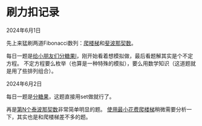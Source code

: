 # 刷力扣记录

2024年6月1日

先上来猛刷两道Fibonacci数列：[爬楼梯](https://leetcode.cn/problems/climbing-stairs/description/)和[斐波那契数](https://leetcode.cn/problems/fibonacci-number/description/)。

每日一题是[给小朋友们分糖果I](https://leetcode.cn/problems/distribute-candies-among-children-i/description/)，刚开始看着想模拟做，最后看题解其实是个不定方程。
不定方程要么枚举（也算是一种特殊的模拟），要么用数学知识（这道题就是用了些排列组合）。

2024年6月2日

每日一题是[分糖果](https://leetcode.cn/problems/distribute-candies/description/)，这题直接用set做就行了。

再是[第N个泰波那契数](https://leetcode.cn/problems/n-th-tribonacci-number/description/)非常简单明显的题。
[使用最小花费爬楼梯](https://leetcode.cn/problems/min-cost-climbing-stairs/description/)稍微需要分析一下，其实也是和爬楼梯差不多的题。

